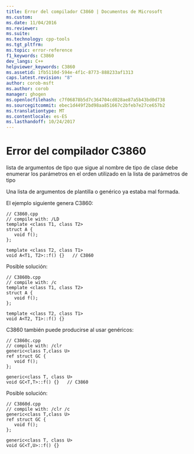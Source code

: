 ```yaml
---
title: Error del compilador C3860 | Documentos de Microsoft
ms.custom: 
ms.date: 11/04/2016
ms.reviewer: 
ms.suite: 
ms.technology: cpp-tools
ms.tgt_pltfrm: 
ms.topic: error-reference
f1_keywords: C3860
dev_langs: C++
helpviewer_keywords: C3860
ms.assetid: 1fb5110d-594e-4f1c-8773-888233af1313
caps.latest.revision: "8"
author: corob-msft
ms.author: corob
manager: ghogen
ms.openlocfilehash: c7f06878b5d7c364704cd028ae87a5b43bd0d738
ms.sourcegitcommit: ebec1d449f2bd98aa851667c2bfeb7e27ce657b2
ms.translationtype: MT
ms.contentlocale: es-ES
ms.lasthandoff: 10/24/2017
---
```

# <a name="compiler-error-c3860"></a>Error del compilador C3860
lista de argumentos de tipo que sigue al nombre de tipo de clase debe enumerar los parámetros en el orden utilizado en la lista de parámetros de tipo  
  
 Una lista de argumentos de plantilla o genérico ya estaba mal formada.  
  
 El ejemplo siguiente genera C3860:  
  
```  
// C3860.cpp  
// compile with: /LD  
template <class T1, class T2>  
struct A {  
   void f();  
};  
  
template <class T2, class T1>  
void A<T1, T2>::f() {}   // C3860  
```  
  
 Posible solución:  
  
```  
// C3860b.cpp  
// compile with: /c  
template <class T1, class T2>  
struct A {  
   void f();  
};  
  
template <class T2, class T1>  
void A<T2, T1>::f() {}  
```  
  
 C3860 también puede producirse al usar genéricos:  
  
```  
// C3860c.cpp  
// compile with: /clr  
generic<class T,class U>  
ref struct GC {  
   void f();  
};  
  
generic<class T, class U>  
void GC<T,T>::f() {}   // C3860  
```  
  
 Posible solución:  
  
```  
// C3860d.cpp  
// compile with: /clr /c  
generic<class T,class U>  
ref struct GC {  
   void f();  
};  
  
generic<class T, class U>  
void GC<T,U>::f() {}  
```